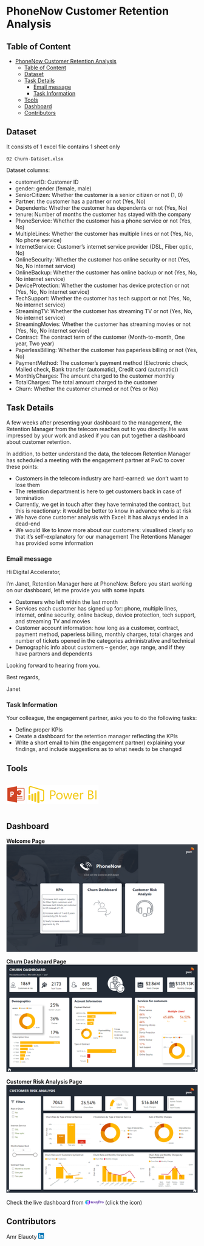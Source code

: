 # PhoneNow Customer Retention Analysis

## Table of Content

- [PhoneNow Customer Retention Analysis](#phonenow-customer-retention-analysis)
  - [Table of Content](#table-of-content)
  - [Dataset](#dataset)
  - [Task Details](#task-details)
    - [Email message](#email-message)
    - [Task Information](#task-information)
  - [Tools](#tools)
  - [Dashboard](#dashboard)
  - [Contributors](#contributors)

## Dataset
 
It consists of 1 excel file contains 1 sheet only

`02 Churn-Dataset.xlsx`

Dataset columns:

- customerID: Customer ID
- gender: gender (female, male)
- SeniorCitizen: Whether the customer is a senior citizen or not (1, 0)
- Partner: the customer has a partner or not (Yes, No)
- Dependents: Whether the customer has dependents or not (Yes, No)
- tenure: Number of months the customer has stayed with the company
- PhoneService: Whether the customer has a phone service or not (Yes, No)
- MultipleLines: Whether the customer has multiple lines or not (Yes, No, No phone service)
- InternetService: Customer’s internet service provider (DSL, Fiber optic, No)
- OnlineSecurity: Whether the customer has online security or not (Yes, No, No internet service)
- OnlineBackup: Whether the customer has online backup or not (Yes, No, No internet service)
- DeviceProtection: Whether the customer has device protection or not (Yes, No, No internet service)
- TechSupport: Whether the customer has tech support or not (Yes, No, No internet service)
- StreamingTV: Whether the customer has streaming TV or not (Yes, No, No internet service)
- StreamingMovies: Whether the customer has streaming movies or not (Yes, No, No internet service)
- Contract: The contract term of the customer (Month-to-month, One year, Two year)
- PaperlessBilling: Whether the customer has paperless billing or not (Yes, No)
- PaymentMethod: The customer’s payment method (Electronic check, Mailed check, Bank transfer (automatic), Credit card (automatic))
- MonthlyCharges: The amount charged to the customer monthly
- TotalCharges: The total amount charged to the customer
- Churn: Whether the customer churned or not (Yes or No)

## Task Details

A few weeks after presenting your dashboard to the management, the Retention Manager from the telecom reaches out to you directly. He was impressed by your work and asked if you can put together a dashboard about customer retention.

In addition, to better understand the data, the telecom Retention Manager has scheduled a meeting with the engagement partner at PwC to cover these points:

- Customers in the telecom industry are hard-earned: we don’t want to lose them
- The retention department is here to get customers back in case of termination
- Currently, we get in touch after they have terminated the contract, but this is reactionary: it would be better to know in advance who is at risk
- We  have done customer analysis with Excel: it has always ended in a dead-end
- We would like to know more about our customers: visualised clearly so that it’s self-explanatory for our management
The Retentions Manager has provided some information

### Email message

Hi Digital Accelerator,

I’m Janet, Retention Manager here at PhoneNow. Before you start working on our dashboard, let me provide you with some inputs

- Customers who left within the last month
- Services each customer has signed up for: phone, multiple lines, internet, online security, online backup, device protection, tech
support, and streaming TV and movies
- Customer account information: how long as a customer, contract, payment method, paperless billing, monthly charges, total charges
and number of tickets opened in the categories administrative and technical
- Demographic info about customers – gender, age range, and 
if they have partners and dependents

Looking forward to hearing from you.

Best regards,

Janet

### Task Information

Your colleague, the engagement partner, asks you to do the following tasks:

- Define proper KPIs
- Create a dashboard for the retention manager reflecting the KPIs
- Write a short email to him (the engagement partner) explaining your findings, and include suggestions as to what needs to be changed

## Tools

<p style="float:left">
<img src="./Icons/powerpoint.png" height="50" alt="PowerPoint" title="PowerPoint">
<img src="./Icons/power-bi-icon.png" height="50" alt="Power BI" title="Power BI">
</p>
<div style="clear:both"></div>

## Dashboard

**Welcome Page**
![Welcome Page](./Dashboard%20Images/Welcome.png)

**Churn Dashboard Page**
![Chrun Dashboard](./Dashboard%20Images/Churn.png)

**Customer Risk Analysis Page**
![Customer Risk Analysis](./Dashboard%20Images/Customer%20Risk.png)

Check the live dashboard from <a href="https://www.novypro.com/project/customer-retention-7" alt="customer retention"><img src="./Icons/novyPro.svg" height="12" alt="novypro" title="novypro"></a> (click the icon)

## Contributors

Amr Elauoty <a href="https://www.linkedin.com/in/amr-elauoty/" alt="amrelauoty"><img src="./Icons/LinkedIn.png" height="15" alt="linkedin" title="linkedin"></a>
